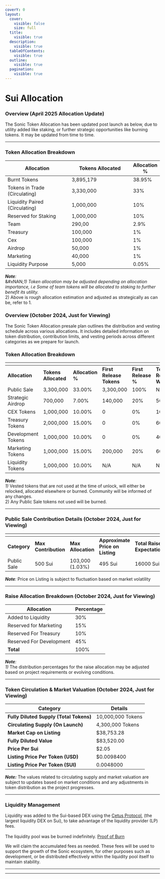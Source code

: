 ```yaml
---
coverY: 0
layout:
  cover:
    visible: false
    size: full
  title:
    visible: true
  description:
    visible: true
  tableOfContents:
    visible: true
  outline:
    visible: true
  pagination:
    visible: true
---
```


# Sui Allocation

### Overview  (April 2025 Allocation Update)

The Sonic Token Allocation has been updated post launch as below, due to utility added like staking, or further strategic opportunities like burning tokens.  It may be updated from time to time.

***

### Token Allocation Breakdown

<table><thead><tr><th width="262.837890625">Allocation</th><th width="257">Tokens Allocated</th><th>Allocation %</th></tr></thead><tbody><tr><td>Burnt Tokens</td><td>3,895,179</td><td>38.95%</td></tr><tr><td>Tokens in Trade (Circulating)</td><td>3,330,000</td><td>33%</td></tr><tr><td>Liquidity Paired (Circulating)</td><td>1,000,000</td><td>10%</td></tr><tr><td>Reserved for Staking </td><td>1,000,000</td><td>10%</td></tr><tr><td>Team</td><td>290,00</td><td>2.9%</td></tr><tr><td>Treasury</td><td>100,000</td><td>1%</td></tr><tr><td>Cex</td><td>100,000</td><td>1%</td></tr><tr><td>Airdrop</td><td>50,000</td><td>1%</td></tr><tr><td>Marketing</td><td>40,000</td><td>1%</td></tr><tr><td>Liquidity Purpose </td><td>5,000</td><td>0.05%</td></tr></tbody></table>

_**Note**:_ \
&#xNAN;_&#x31;) Token allocation may be adjusted depending on allocation importance, i.e Some of team tokens will be allocated to staking to further benefit its utility._\
2\) Above is rough allocation estimation and adjusted as strategically as can be, refer to 1.

### Overview  (October 2024, Just for Viewing)

The Sonic Token Allocation presale plan outlines the distribution and vesting schedule across various allocation&#x73;**.** It includes detailed information on token distribution, contribution limits, and vesting periods across different categories as we prepare for launch.

### Token Allocation Breakdown

<table data-header-hidden data-full-width="false"><thead><tr><th width="183"></th><th width="133"></th><th width="131"></th><th width="117"></th><th width="107"></th><th width="118"></th><th width="121"></th><th></th></tr></thead><tbody><tr><td><strong>Allocation</strong></td><td><strong>Tokens Allocated</strong></td><td><strong>Allocation</strong> <strong>%</strong></td><td><strong>First Release Tokens</strong></td><td><strong>First Release %</strong></td><td><strong>Tokens Released Weekly</strong></td><td><strong>Weekly Release %</strong></td><td><strong>Vesting Period (Weeks)</strong></td></tr><tr><td>Public Sale</td><td>3,300,000</td><td>33.00%</td><td>3,300,000</td><td>100%</td><td>N/A</td><td>0.00%</td><td>0</td></tr><tr><td>Strategic Airdrop</td><td>700,000</td><td>7.00%</td><td>140,000</td><td>20%</td><td>56,000</td><td>10.00%</td><td>10</td></tr><tr><td>CEX Tokens</td><td>1,000,000</td><td>10.00%</td><td>0</td><td>0%</td><td>100,000</td><td>10%</td><td>10</td></tr><tr><td>Treasury Tokens</td><td>2,000,000</td><td>15.00%</td><td>0</td><td>0%</td><td>60,000</td><td>4.00%</td><td>25</td></tr><tr><td>Development Tokens</td><td>1,000,000</td><td>10.00%</td><td>0</td><td>0%</td><td>40,000</td><td>4.00%</td><td>25</td></tr><tr><td>Marketing Tokens</td><td>1,000,000</td><td>15.00%</td><td>200,000</td><td>20%</td><td>60,000</td><td>4.00%</td><td>25</td></tr><tr><td>Liquidity Tokens</td><td>1,000,000</td><td>10.00%</td><td>N/A</td><td>N/A</td><td>N/A</td><td>N/A</td><td>N/A</td></tr></tbody></table>

_**Note**:_ \
_1)_ Vested tokens that are not used at the time of unlock, will either be relocked, allocated elsewhere or burned. Community will be informed of any changes.\
2\) Any Public Sale tokens not used will be burned.

***

### Public Sale Contribution Details  (October 2024, Just for Viewing)

<table data-header-hidden><thead><tr><th width="139"></th><th width="178"></th><th width="158"></th><th width="154"></th><th width="143"></th></tr></thead><tbody><tr><td><strong>Category</strong></td><td><strong>Max Contribution</strong> </td><td><strong>Max Allocation</strong> </td><td><strong>Approximate</strong><br><strong>Price on Listing</strong> </td><td> <strong>Total Raise</strong><br><strong>Expectation</strong></td></tr><tr><td>Public Sale</td><td>500 Sui</td><td>103,000 (1.03%)</td><td>495 Sui</td><td>16000 Sui</td></tr></tbody></table>

_**Note**:_  Price on Listing is subject to fluctuation based on market volatility

***

### Raise Allocation Breakdown  (October 2024, Just for Viewing)

| **Allocation**           | **Percentage** |
| ------------------------ | -------------- |
| Added to Liquidity       | 30%            |
| Reserved for Marketing   | 15%            |
| Reserved For Treasury    | 10%            |
| Reserved For Development | 45%            |
| **Total**                | 100%           |

_**Note**:_ \
_1)_ The distribution percentages for the raise allocation may be adjusted based on project requirements or evolving conditions.

***

### Token Circulation & Market Valuation  (October 2024, Just for Viewing)

| **Category**                            | **Details**       |
| --------------------------------------- | ----------------- |
| **Fully Diluted Supply (Total Tokens)** | 10,000,000 Tokens |
| **Circulating Supply (On Launch)**      | 4,300,000 Tokens  |
| **Market Cap on Listing**               | $38,753.28        |
| **Fully Diluted Value**                 | $83,520.00        |
| **Price Per Sui**                       | $2.05             |
| **Listing Price Per Token (USD)**       | $0.0098400        |
| **Listing Price Per Token (SUI)**       | 0.0048000         |

_**Note:**_ The values related to circulating supply and market valuation are subject to updates based on market conditions and any adjustments in token distribution as the project progresses.

***

### Liquidity Management

Liquidity was added to the Sui-based DEX using the [Cetus Protocol](https://www.cetus.zone/), (the largest liquidity DEX on Sui), to take advantage of the liquidity provider (LP) fees.  \
\
The liquidity pool was be burned indefinitely. [Proof of Burn](https://suiscan.xyz/mainnet/tx/4do6k7HCDxrCp1xiza2ys1TmAC9nhmTh4A371w65hr7C)

We will claim the accumulated fees as needed. These fees will be used to support the growth of the Sonic ecosystem, for other purposes such as development, or be distributed effectively within the liquidity pool itself to maintain stability.

***

***
